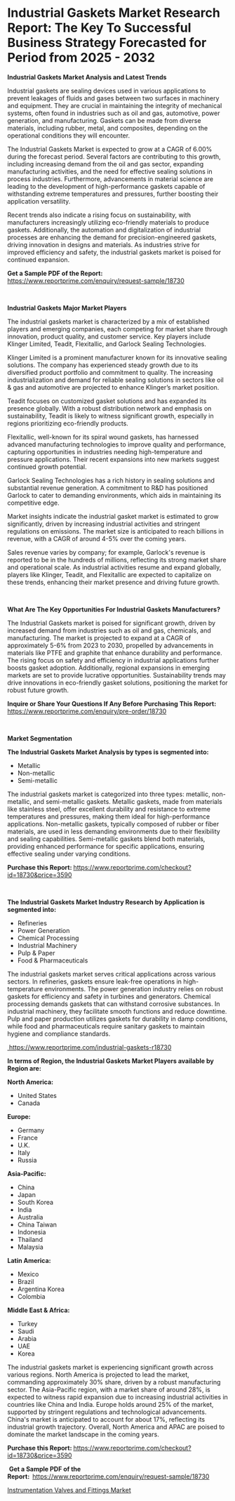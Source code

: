 <p><h1>Industrial Gaskets Market Research Report: The Key To Successful Business Strategy Forecasted for Period from 2025 - 2032</h1></p><p><strong>Industrial Gaskets Market Analysis and Latest Trends</strong></p>
<p><p>Industrial gaskets are sealing devices used in various applications to prevent leakages of fluids and gases between two surfaces in machinery and equipment. They are crucial in maintaining the integrity of mechanical systems, often found in industries such as oil and gas, automotive, power generation, and manufacturing. Gaskets can be made from diverse materials, including rubber, metal, and composites, depending on the operational conditions they will encounter.</p><p>The Industrial Gaskets Market is expected to grow at a CAGR of 6.00% during the forecast period. Several factors are contributing to this growth, including increasing demand from the oil and gas sector, expanding manufacturing activities, and the need for effective sealing solutions in process industries. Furthermore, advancements in material science are leading to the development of high-performance gaskets capable of withstanding extreme temperatures and pressures, further boosting their application versatility.</p><p>Recent trends also indicate a rising focus on sustainability, with manufacturers increasingly utilizing eco-friendly materials to produce gaskets. Additionally, the automation and digitalization of industrial processes are enhancing the demand for precision-engineered gaskets, driving innovation in designs and materials. As industries strive for improved efficiency and safety, the industrial gaskets market is poised for continued expansion.</p></p>
<p><strong>Get a Sample PDF of the Report:&nbsp;</strong> <a href="https://www.reportprime.com/enquiry/request-sample/18730?utm_campaign=3097&utm_medium=2&utm_source=Github&utm_content=ia&utm_term=19032025&utm_id=industrial-gaskets">https://www.reportprime.com/enquiry/request-sample/18730</a></p>
<p>&nbsp;</p>
<p><strong>Industrial Gaskets Major Market Players</strong></p>
<p><p>The industrial gaskets market is characterized by a mix of established players and emerging companies, each competing for market share through innovation, product quality, and customer service. Key players include Klinger Limited, Teadit, Flexitallic, and Garlock Sealing Technologies.</p><p>Klinger Limited is a prominent manufacturer known for its innovative sealing solutions. The company has experienced steady growth due to its diversified product portfolio and commitment to quality. The increasing industrialization and demand for reliable sealing solutions in sectors like oil & gas and automotive are projected to enhance Klinger’s market position.</p><p>Teadit focuses on customized gasket solutions and has expanded its presence globally. With a robust distribution network and emphasis on sustainability, Teadit is likely to witness significant growth, especially in regions prioritizing eco-friendly products. </p><p>Flexitallic, well-known for its spiral wound gaskets, has harnessed advanced manufacturing technologies to improve quality and performance, capturing opportunities in industries needing high-temperature and pressure applications. Their recent expansions into new markets suggest continued growth potential.</p><p>Garlock Sealing Technologies has a rich history in sealing solutions and substantial revenue generation. A commitment to R&D has positioned Garlock to cater to demanding environments, which aids in maintaining its competitive edge.</p><p>Market insights indicate the industrial gasket market is estimated to grow significantly, driven by increasing industrial activities and stringent regulations on emissions. The market size is anticipated to reach billions in revenue, with a CAGR of around 4-5% over the coming years.</p><p>Sales revenue varies by company; for example, Garlock's revenue is reported to be in the hundreds of millions, reflecting its strong market share and operational scale. As industrial activities resume and expand globally, players like Klinger, Teadit, and Flexitallic are expected to capitalize on these trends, enhancing their market presence and driving future growth.</p></p>
<p>&nbsp;</p>
<p><strong>What Are The Key Opportunities For Industrial Gaskets Manufacturers?</strong></p>
<p><p>The Industrial Gaskets market is poised for significant growth, driven by increased demand from industries such as oil and gas, chemicals, and manufacturing. The market is projected to expand at a CAGR of approximately 5-6% from 2023 to 2030, propelled by advancements in materials like PTFE and graphite that enhance durability and performance. The rising focus on safety and efficiency in industrial applications further boosts gasket adoption. Additionally, regional expansions in emerging markets are set to provide lucrative opportunities. Sustainability trends may drive innovations in eco-friendly gasket solutions, positioning the market for robust future growth.</p></p>
<p><strong>Inquire or Share Your Questions If Any Before Purchasing This Report:</strong> <a href="https://www.reportprime.com/enquiry/pre-order/18730?utm_campaign=3097&utm_medium=2&utm_source=Github&utm_content=ia&utm_term=19032025&utm_id=industrial-gaskets">https://www.reportprime.com/enquiry/pre-order/18730</a></p>
<p>&nbsp;</p>
<p><strong>Market Segmentation</strong></p>
<p><strong>The Industrial Gaskets Market Analysis by types is segmented into:</strong></p>
<p><ul><li>Metallic</li><li>Non-metallic</li><li>Semi-metallic</li></ul></p>
<p><p>The industrial gaskets market is categorized into three types: metallic, non-metallic, and semi-metallic gaskets. Metallic gaskets, made from materials like stainless steel, offer excellent durability and resistance to extreme temperatures and pressures, making them ideal for high-performance applications. Non-metallic gaskets, typically composed of rubber or fiber materials, are used in less demanding environments due to their flexibility and sealing capabilities. Semi-metallic gaskets blend both materials, providing enhanced performance for specific applications, ensuring effective sealing under varying conditions.</p></p>
<p><strong>Purchase this Report:&nbsp;</strong><a href="https://www.reportprime.com/checkout?id=18730&price=3590&utm_campaign=3097&utm_medium=2&utm_source=Github&utm_content=ia&utm_term=19032025&utm_id=industrial-gaskets">https://www.reportprime.com/checkout?id=18730&price=3590</a></p>
<p>&nbsp;</p>
<p><strong>The Industrial Gaskets Market Industry Research by Application is segmented into:</strong></p>
<p><ul><li>Refineries</li><li>Power Generation</li><li>Chemical Processing</li><li>Industrial Machinery</li><li>Pulp & Paper</li><li>Food & Pharmaceuticals</li></ul></p>
<p><p>The industrial gaskets market serves critical applications across various sectors. In refineries, gaskets ensure leak-free operations in high-temperature environments. The power generation industry relies on robust gaskets for efficiency and safety in turbines and generators. Chemical processing demands gaskets that can withstand corrosive substances. In industrial machinery, they facilitate smooth functions and reduce downtime. Pulp and paper production utilizes gaskets for durability in damp conditions, while food and pharmaceuticals require sanitary gaskets to maintain hygiene and compliance standards.</p></p>
<p><a href="https://www.reportprime.com/industrial-gaskets-r18730?utm_campaign=3097&utm_medium=2&utm_source=Github&utm_content=ia&utm_term=19032025&utm_id=industrial-gaskets">&nbsp;https://www.reportprime.com/industrial-gaskets-r18730</a></p>
<p><strong>In terms of Region, the Industrial Gaskets Market Players available by Region are:</strong></p>
<p>
    <p> <strong> North America: </strong>
        <ul>
            <li>United States</li>
            <li>Canada</li>
        </ul>
        </p> 
    <p> <strong> Europe: </strong>
        <ul>
            <li>Germany</li>
            <li>France</li>
            <li>U.K.</li>
            <li>Italy</li>
            <li>Russia</li>
        </ul>
        </p> 
    <p> <strong> Asia-Pacific: </strong>
        <ul>
            <li>China</li>
            <li>Japan</li>
            <li>South Korea</li>
            <li>India</li>
            <li>Australia</li>
            <li>China Taiwan</li>
            <li>Indonesia</li>
            <li>Thailand</li>
            <li>Malaysia</li>
        </ul>
        </p> 
    <p> <strong> Latin America: </strong>
        <ul>
            <li>Mexico</li>
            <li>Brazil</li>
            <li>Argentina Korea</li>
            <li>Colombia</li>
        </ul>
        </p> 
    <p> <strong> Middle East & Africa: </strong>
        <ul>
            <li>Turkey</li>
            <li>Saudi</li>
            <li>Arabia</li>
            <li>UAE</li>
            <li>Korea</li>
        </ul>
    </p>
    </p>
<p><p>The industrial gaskets market is experiencing significant growth across various regions. North America is projected to lead the market, commanding approximately 30% share, driven by a robust manufacturing sector. The Asia-Pacific region, with a market share of around 28%, is expected to witness rapid expansion due to increasing industrial activities in countries like China and India. Europe holds around 25% of the market, supported by stringent regulations and technological advancements. China's market is anticipated to account for about 17%, reflecting its industrial growth trajectory. Overall, North America and APAC are poised to dominate the market landscape in the coming years.</p></p>
<p><strong>Purchase this Report: </strong><a href="https://www.reportprime.com/checkout?id=18730&price=3590&utm_campaign=3097&utm_medium=2&utm_source=Github&utm_content=ia&utm_term=19032025&utm_id=industrial-gaskets">https://www.reportprime.com/checkout?id=18730&price=3590</a></p>
<p>&nbsp;<strong>Get a Sample PDF of the Report:&nbsp;&nbsp;</strong><a href="https://www.reportprime.com/enquiry/request-sample/18730?utm_campaign=3097&utm_medium=2&utm_source=Github&utm_content=ia&utm_term=19032025&utm_id=industrial-gaskets">https://www.reportprime.com/enquiry/request-sample/18730</a></p>
<p><strong></strong></p>
<p><p><a href="https://github.com/swaftaenglem/Market-Research-Report-List-1/blob/main/instrumentation-valves-and-fittings-market.md?utm_campaign=3097&utm_medium=2&utm_source=Github&utm_content=ia&utm_term=19032025&utm_id=industrial-gaskets">Instrumentation Valves and Fittings Market</a></p></p>